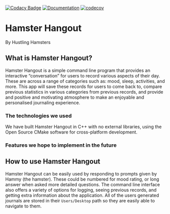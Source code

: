 [![Codacy Badge](https://app.codacy.com/project/badge/Grade/b24eaee79b99460491adcb9ecd6eaaf1)](https://app.codacy.com/gh/mary0L/Hustle-Hamster/dashboard?utm_source=gh&utm_medium=referral&utm_content=&utm_campaign=Badge_grade)
[![Documentation](https://codedocs.xyz/mary0L/Hustle-Hamster.svg)](https://codedocs.xyz/mary0L/Hustle-Hamster)
[![codecov](https://codecov.io/gh/mary0L/Hustle-Hamster/graph/badge.svg?token=WQGMRR5QB7)](https://codecov.io/gh/mary0L/Hustle-Hamster)
# Hamster Hangout
By Hustling Hamsters

## What is Hamster Hangout?
Hamster Hangout is a simple command line program that provides an interactive “conversation” for users to record various aspects of their day. These are across a range of categories such as: mood, sleep, activities, and more. This app will save these records for users to come back to, compare previous statistics in various categories from previous records,  and provide and positive and motivating atmosphere to make an enjoyable and personalised journaling experience. 
### The technologies we used
We have built Hamster Hangout in C++ with no external libraries, using the Open Source CMake software for cross-platform development. 
### Features we hope to implement in the future

## How to use Hamster Hangout
Hamster Hangout can be easily used by responding to prompts given by Hammy (the hamster). These could be numbered for mood rating, or long answer when asked more detailed questions. The command line interface also offers a variety of options for logging, seeing previous records, and getting extra information about the application. All of the users generated journals are stored in their ``Users/Desktop`` path so they are easily able to navigate to them. 
